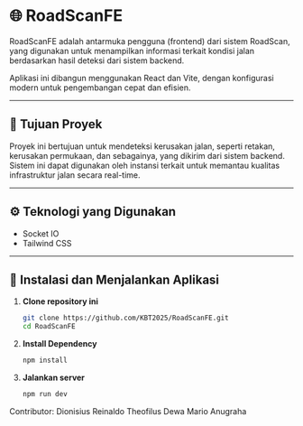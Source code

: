 # 🌐 RoadScanFE

RoadScanFE adalah antarmuka pengguna (frontend) dari sistem RoadScan, yang digunakan untuk menampilkan informasi terkait kondisi jalan berdasarkan hasil deteksi dari sistem backend.

Aplikasi ini dibangun menggunakan React dan Vite, dengan konfigurasi modern untuk pengembangan cepat dan efisien.

---

## 🎯 Tujuan Proyek

Proyek ini bertujuan untuk mendeteksi kerusakan jalan, seperti retakan, kerusakan permukaan, dan sebagainya, yang dikirim dari sistem backend. Sistem ini dapat digunakan oleh instansi terkait untuk memantau kualitas infrastruktur jalan secara real-time.

---

## ⚙️ Teknologi yang Digunakan

- Socket IO
- Tailwind CSS

---

## 🚀 Instalasi dan Menjalankan Aplikasi

1. **Clone repository ini**
   ```bash
   git clone https://github.com/KBT2025/RoadScanFE.git
   cd RoadScanFE
2. **Install Dependency**
   ```bash
   npm install
3. **Jalankan server**
   ```bash
   npm run dev

Contributor:
Dionisius Reinaldo
Theofilus Dewa
Mario Anugraha
